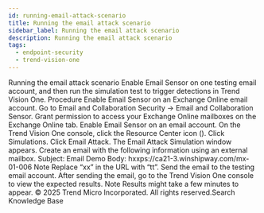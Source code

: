 ```yaml
---
id: running-email-attack-scenario
title: Running the email attack scenario
sidebar_label: Running the email attack scenario
description: Running the email attack scenario
tags:
  - endpoint-security
  - trend-vision-one
---
```


 Running the email attack scenario Enable Email Sensor on one testing email account, and then run the simulation test to trigger detections in Trend Vision One. Procedure Enable Email Sensor on an Exchange Online email account. Go to Email and Collaboration Security → Email and Collaboration Sensor. Grant permission to access your Exchange Online mailboxes on the Exchange Online tab. Enable Email Sensor on an email account. On the Trend Vision One console, click the Resource Center icon (). Click Simulations. Click Email Attack. The Email Attack Simulation window appears. Create an email with the following information using an external mailbox. Subject: Email Demo Body: hxxps://ca21-3.winshipway.com/mx-01-006 Note Replace “xx” in the URL with “tt”. Send the email to the testing email account. After sending the email, go to the Trend Vision One console to view the expected results. Note Results might take a few minutes to appear. © 2025 Trend Micro Incorporated. All rights reserved.Search Knowledge Base